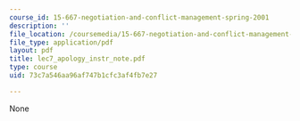 ```yaml
---
course_id: 15-667-negotiation-and-conflict-management-spring-2001
description: ''
file_location: /coursemedia/15-667-negotiation-and-conflict-management-spring-2001/73c7a546aa96af747b1cfc3af4fb7e27_lec7_apology_instr_note.pdf
file_type: application/pdf
layout: pdf
title: lec7_apology_instr_note.pdf
type: course
uid: 73c7a546aa96af747b1cfc3af4fb7e27

---
```

None